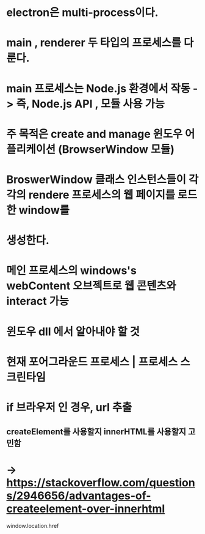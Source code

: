 # electron은 multi-process이다.
# main , renderer 두 타입의 프로세스를 다룬다.

# main 프로세스는 Node.js 환경에서 작동 -> 즉, Node.js API , 모듈 사용 가능
# 주 목적은 create and manage 윈도우 어플리케이션 (BrowserWindow 모듈)
# BroswerWindow 클래스 인스턴스들이 각각의 rendere 프로세스의 웹 페이지를 로드한 window를
# 생성한다.

# 메인 프로세스의 windows's webContent 오브젝트로 웹 콘텐츠와 interact 가능



# 윈도우  dll 에서 알아내야 할 것
# 현재 포어그라운드 프로세스 | 프로세스 스크린타임
# if 브라우저 인 경우, url 추출


## createElement를 사용할지 innerHTML를 사용할지 고민함
# -> https://stackoverflow.com/questions/2946656/advantages-of-createelement-over-innerhtml



window.location.href